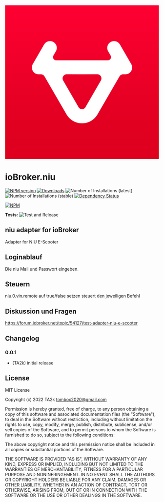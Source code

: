 ![Logo](admin/niu.png)
# ioBroker.niu

[![NPM version](https://img.shields.io/npm/v/iobroker.niu.svg)](https://www.npmjs.com/package/iobroker.niu)
[![Downloads](https://img.shields.io/npm/dm/iobroker.niu.svg)](https://www.npmjs.com/package/iobroker.niu)
![Number of Installations (latest)](https://iobroker.live/badges/niu-installed.svg)
![Number of Installations (stable)](https://iobroker.live/badges/niu-stable.svg)
[![Dependency Status](https://img.shields.io/david/TA2k/iobroker.niu.svg)](https://david-dm.org/TA2k/iobroker.niu)

[![NPM](https://nodei.co/npm/iobroker.niu.png?downloads=true)](https://nodei.co/npm/iobroker.niu/)

**Tests:** ![Test and Release](https://github.com/TA2k/ioBroker.niu/workflows/Test%20and%20Release/badge.svg)

## niu adapter for ioBroker

Adapter for NIU E-Scooter

## Loginablauf

Die niu Mail und Passwort eingeben.

## Steuern

niu.0.vin.remote auf true/false setzen steuert den jeweiligen Befehl

## Diskussion und Fragen

<https://forum.iobroker.net/topic/54127/test-adapter-niu-e-scooter>

## Changelog

### 0.0.1
* (TA2k) initial release

## License
MIT License

Copyright (c) 2022 TA2k <tombox2020@gmail.com>

Permission is hereby granted, free of charge, to any person obtaining a copy
of this software and associated documentation files (the "Software"), to deal
in the Software without restriction, including without limitation the rights
to use, copy, modify, merge, publish, distribute, sublicense, and/or sell
copies of the Software, and to permit persons to whom the Software is
furnished to do so, subject to the following conditions:

The above copyright notice and this permission notice shall be included in all
copies or substantial portions of the Software.

THE SOFTWARE IS PROVIDED "AS IS", WITHOUT WARRANTY OF ANY KIND, EXPRESS OR
IMPLIED, INCLUDING BUT NOT LIMITED TO THE WARRANTIES OF MERCHANTABILITY,
FITNESS FOR A PARTICULAR PURPOSE AND NONINFRINGEMENT. IN NO EVENT SHALL THE
AUTHORS OR COPYRIGHT HOLDERS BE LIABLE FOR ANY CLAIM, DAMAGES OR OTHER
LIABILITY, WHETHER IN AN ACTION OF CONTRACT, TORT OR OTHERWISE, ARISING FROM,
OUT OF OR IN CONNECTION WITH THE SOFTWARE OR THE USE OR OTHER DEALINGS IN THE
SOFTWARE.